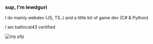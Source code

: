 ### sup, I'm lewdguri

I do mainly webdev (JS, TS..) and a little bit of game dev (C# & Python)

I am ballincat43 certified

![my pfp](https://github.com/lewdguri/lewdguri/assets/135473548/58bebcd7-97b0-402c-a9c5-ba1f5939b607)
